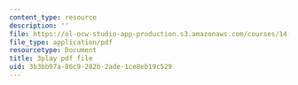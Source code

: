 ```yaml
---
content_type: resource
description: ''
file: https://ol-ocw-studio-app-production.s3.amazonaws.com/courses/14-01sc-principles-of-microeconomics-fall-2011/3b3bb97a86c9282b2ade1ce8eb19c529_-5XT0Mzl72E.pdf
file_type: application/pdf
resourcetype: Document
title: 3play pdf file
uid: 3b3bb97a-86c9-282b-2ade-1ce8eb19c529
---
```

